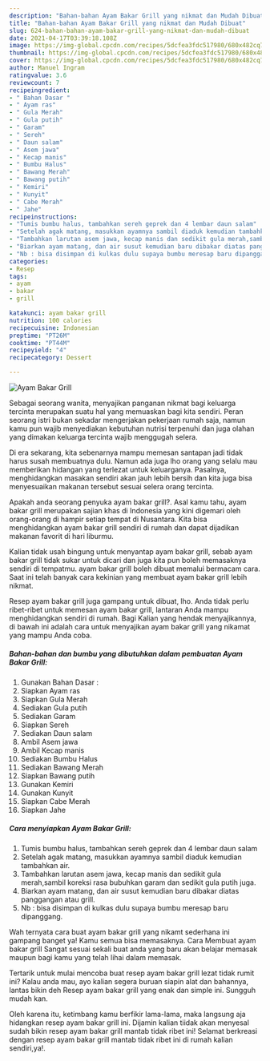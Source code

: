 ```yaml
---
description: "Bahan-bahan Ayam Bakar Grill yang nikmat dan Mudah Dibuat"
title: "Bahan-bahan Ayam Bakar Grill yang nikmat dan Mudah Dibuat"
slug: 624-bahan-bahan-ayam-bakar-grill-yang-nikmat-dan-mudah-dibuat
date: 2021-04-17T03:39:18.108Z
image: https://img-global.cpcdn.com/recipes/5dcfea3fdc517980/680x482cq70/ayam-bakar-grill-foto-resep-utama.jpg
thumbnail: https://img-global.cpcdn.com/recipes/5dcfea3fdc517980/680x482cq70/ayam-bakar-grill-foto-resep-utama.jpg
cover: https://img-global.cpcdn.com/recipes/5dcfea3fdc517980/680x482cq70/ayam-bakar-grill-foto-resep-utama.jpg
author: Manuel Ingram
ratingvalue: 3.6
reviewcount: 7
recipeingredient:
- " Bahan Dasar "
- " Ayam ras"
- " Gula Merah"
- " Gula putih"
- " Garam"
- " Sereh"
- " Daun salam"
- " Asem jawa"
- " Kecap manis"
- " Bumbu Halus"
- " Bawang Merah"
- " Bawang putih"
- " Kemiri"
- " Kunyit"
- " Cabe Merah"
- " Jahe"
recipeinstructions:
- "Tumis bumbu halus, tambahkan sereh geprek dan 4 lembar daun salam"
- "Setelah agak matang, masukkan ayamnya sambil diaduk kemudian tambahkan air."
- "Tambahkan larutan asem jawa, kecap manis dan sedikit gula merah,sambil koreksi rasa bubuhkan garam dan sedikit gula putih juga."
- "Biarkan ayam matang, dan air susut kemudian baru dibakar diatas panggangan atau grill."
- "Nb : bisa disimpan di kulkas dulu supaya bumbu meresap baru dipanggang."
categories:
- Resep
tags:
- ayam
- bakar
- grill

katakunci: ayam bakar grill 
nutrition: 100 calories
recipecuisine: Indonesian
preptime: "PT26M"
cooktime: "PT44M"
recipeyield: "4"
recipecategory: Dessert

---
```



![Ayam Bakar Grill](https://img-global.cpcdn.com/recipes/5dcfea3fdc517980/680x482cq70/ayam-bakar-grill-foto-resep-utama.jpg)

Sebagai seorang wanita, menyajikan panganan nikmat bagi keluarga tercinta merupakan suatu hal yang memuaskan bagi kita sendiri. Peran seorang istri bukan sekadar mengerjakan pekerjaan rumah saja, namun kamu pun wajib menyediakan kebutuhan nutrisi terpenuhi dan juga olahan yang dimakan keluarga tercinta wajib menggugah selera.

Di era  sekarang, kita sebenarnya mampu memesan santapan jadi tidak harus susah membuatnya dulu. Namun ada juga lho orang yang selalu mau memberikan hidangan yang terlezat untuk keluarganya. Pasalnya, menghidangkan masakan sendiri akan jauh lebih bersih dan kita juga bisa menyesuaikan makanan tersebut sesuai selera orang tercinta. 



Apakah anda seorang penyuka ayam bakar grill?. Asal kamu tahu, ayam bakar grill merupakan sajian khas di Indonesia yang kini digemari oleh orang-orang di hampir setiap tempat di Nusantara. Kita bisa menghidangkan ayam bakar grill sendiri di rumah dan dapat dijadikan makanan favorit di hari liburmu.

Kalian tidak usah bingung untuk menyantap ayam bakar grill, sebab ayam bakar grill tidak sukar untuk dicari dan juga kita pun boleh memasaknya sendiri di tempatmu. ayam bakar grill boleh dibuat memalui bermacam cara. Saat ini telah banyak cara kekinian yang membuat ayam bakar grill lebih nikmat.

Resep ayam bakar grill juga gampang untuk dibuat, lho. Anda tidak perlu ribet-ribet untuk memesan ayam bakar grill, lantaran Anda mampu menghidangkan sendiri di rumah. Bagi Kalian yang hendak menyajikannya, di bawah ini adalah cara untuk menyajikan ayam bakar grill yang nikamat yang mampu Anda coba.

<!--inarticleads1-->

##### Bahan-bahan dan bumbu yang dibutuhkan dalam pembuatan Ayam Bakar Grill:

1. Gunakan  Bahan Dasar :
1. Siapkan  Ayam ras
1. Siapkan  Gula Merah
1. Sediakan  Gula putih
1. Sediakan  Garam
1. Siapkan  Sereh
1. Sediakan  Daun salam
1. Ambil  Asem jawa
1. Ambil  Kecap manis
1. Sediakan  Bumbu Halus
1. Sediakan  Bawang Merah
1. Siapkan  Bawang putih
1. Gunakan  Kemiri
1. Gunakan  Kunyit
1. Siapkan  Cabe Merah
1. Siapkan  Jahe




<!--inarticleads2-->

##### Cara menyiapkan Ayam Bakar Grill:

1. Tumis bumbu halus, tambahkan sereh geprek dan 4 lembar daun salam
1. Setelah agak matang, masukkan ayamnya sambil diaduk kemudian tambahkan air.
1. Tambahkan larutan asem jawa, kecap manis dan sedikit gula merah,sambil koreksi rasa bubuhkan garam dan sedikit gula putih juga.
1. Biarkan ayam matang, dan air susut kemudian baru dibakar diatas panggangan atau grill.
1. Nb : bisa disimpan di kulkas dulu supaya bumbu meresap baru dipanggang.




Wah ternyata cara buat ayam bakar grill yang nikamt sederhana ini gampang banget ya! Kamu semua bisa memasaknya. Cara Membuat ayam bakar grill Sangat sesuai sekali buat anda yang baru akan belajar memasak maupun bagi kamu yang telah lihai dalam memasak.

Tertarik untuk mulai mencoba buat resep ayam bakar grill lezat tidak rumit ini? Kalau anda mau, ayo kalian segera buruan siapin alat dan bahannya, lantas bikin deh Resep ayam bakar grill yang enak dan simple ini. Sungguh mudah kan. 

Oleh karena itu, ketimbang kamu berfikir lama-lama, maka langsung aja hidangkan resep ayam bakar grill ini. Dijamin kalian tiidak akan menyesal sudah bikin resep ayam bakar grill mantab tidak ribet ini! Selamat berkreasi dengan resep ayam bakar grill mantab tidak ribet ini di rumah kalian sendiri,ya!.

